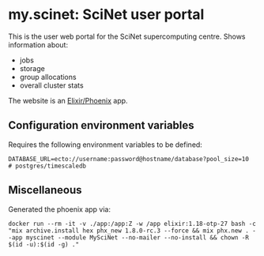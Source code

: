 # my.scinet: SciNet user portal

This is the user web portal for the SciNet supercomputing centre.
Shows information about:

- jobs
- storage
- group allocations
- overall cluster stats

The website is an [Elixir/Phoenix](https://phoenixframework.org/) app.

## Configuration environment variables

Requires the following environment variables to be defined:

```
DATABASE_URL=ecto://username:password@hostname/database?pool_size=10  # postgres/timescaledb
```

## Miscellaneous

Generated the phoenix app via:

```
docker run --rm -it -v ./app:/app:Z -w /app elixir:1.18-otp-27 bash -c "mix archive.install hex phx_new 1.8.0-rc.3 --force && mix phx.new . --app myscinet --module MySciNet --no-mailer --no-install && chown -R $(id -u):$(id -g) ."
```


